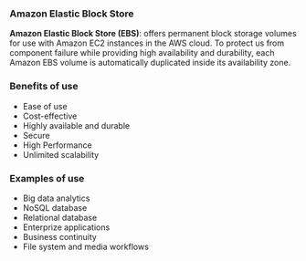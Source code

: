 ### Amazon Elastic Block Store 

**Amazon Elastic Block Store (EBS)**: offers permanent block storage volumes for use with Amazon EC2 instances in the AWS cloud. To protect us from component failure while providing high availability and durability, each Amazon EBS volume is automatically duplicated inside its availability zone.

### Benefits of use

- Ease of use
- Cost-effective
- Highly available and durable
- Secure
- High Performance 
- Unlimited scalability 

### Examples of use

- Big data analytics
- NoSQL database
- Relational database
- Enterprize applications
- Business continuity
- File system and media workflows
